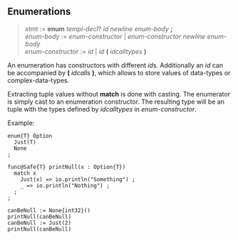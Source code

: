 ## Enumerations 

> *stmt* := **enum** *templ-decl*? *id* *newline* *enum-body* **;**\
> *enum-body* := *enum-constructor* | *enum-constructor* *newline* *enum-body*\
> *enum-constructor* := *id* | *id* **(** *idcalltypes* **)**

An enumeration has constructors with different *id*s. Additionally an *id*
can be accompanied by **(** *idcalls* **)**, which allows to store values
of data-types or complex-data-types.

Extracting tuple values without **match** is done with casting. The enumerator
is simply cast to an enumeration constructor. The resulting type will be
an tuple with the types defined by *idcalltypes* in *enum-constructor*.

Example:

```
enum{T} Option
  Just(T)
  None
;

func@Safe{T} printNull(x : Option{T})
  match x
    Just(x) => io.println("Something") ;
	_ => io.println("Nothing") ;
  ;
;

canBeNull := None{int32}()
printNull(canBeNull)
canBeNull := Just(2)
printNull(canBeNull)
```
